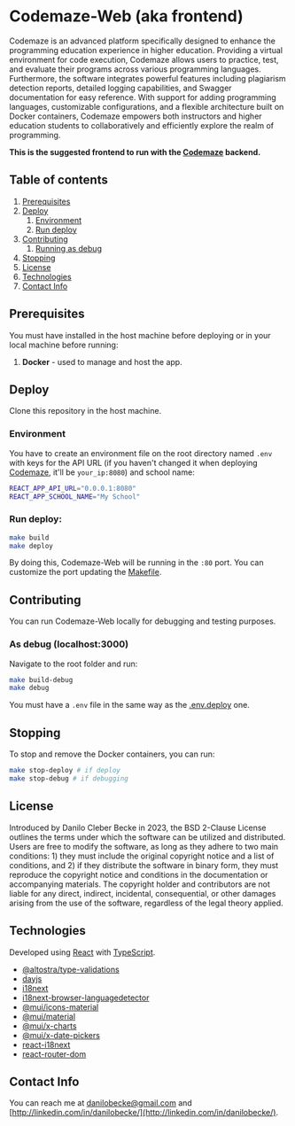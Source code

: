 # Codemaze-Web (aka frontend)

Codemaze is an advanced platform specifically designed to enhance the programming education experience in higher education. Providing a virtual environment for code execution, Codemaze allows users to practice, test, and evaluate their programs across various programming languages. Furthermore, the software integrates powerful features including plagiarism detection reports, detailed logging capabilities, and Swagger documentation for easy reference. With support for adding programming languages, customizable configurations, and a flexible architecture built on Docker containers, Codemaze empowers both instructors and higher education students to collaboratively and efficiently explore the realm of programming.

**This is the suggested frontend to run with the [Codemaze](https://github.com/danilobecke/codemaze) backend.**

## Table of contents

1. [Prerequisites](#prereq)
2. [Deploy](#deploy)
	1. [Environment](#env-deploy)
    1. [Run deploy](#run-deploy)
5. [Contributing](#contr)
	1. [Running as debug](#debug)
1. [Stopping](#stop)
1. [License](#lic)
2. [Technologies](#tech)
1. [Contact Info](#contact)

<a name=prereq></a>
## Prerequisites

You must have installed in the host machine before deploying or in your local machine before running:

1. **Docker** - used to manage and host the app.

<a name=deploy></a>
## Deploy

Clone this repository in the host machine.

<a name=env-deploy></a>
### Environment

You have to create an environment file on the root directory named `.env` with keys for the API URL (if you haven't changed it when deploying [Codemaze](https://github.com/danilobecke/codemaze), it'll be `your_ip:8080`) and school name:

```bash
REACT_APP_API_URL="0.0.0.1:8080"
REACT_APP_SCHOOL_NAME="My School"
```

<a name=env-deploy></a>
### Run deploy:

```sh
make build
make deploy
```

By doing this, Codemaze-Web will be running in the `:80` port. You can customize the port updating the [Makefile](./Makefile).

<a name=contr></a>
## Contributing

You can run Codemaze-Web locally for debugging and testing purposes.

<a name=debug></a>
### As debug (localhost:3000)

Navigate to the root folder and run:

```bash
make build-debug
make debug
```

You must have a `.env` file in the same way as the [.env.deploy](#env-deploy) one.

<a name=stop></a>
## Stopping

To stop and remove the Docker containers, you can run:

```bash
make stop-deploy # if deploy
make stop-debug # if debugging
```

<a name=lic></a>
## License

Introduced by Danilo Cleber Becke in 2023, the BSD 2-Clause License outlines the terms under which the software can be utilized and distributed. Users are free to modify the software, as long as they adhere to two main conditions: 1) they must include the original copyright notice and a list of conditions, and 2) if they distribute the software in binary form, they must reproduce the copyright notice and conditions in the documentation or accompanying materials. The copyright holder and contributors are not liable for any direct, indirect, incidental, consequential, or other damages arising from the use of the software, regardless of the legal theory applied.

<a name=tech></a>
## Technologies

Developed using [React](https://react.dev) with [TypeScript](https://www.typescriptlang.org).

- [@altostra/type-validations](https://www.npmjs.com/package/@altostra/type-validations)
- [dayjs](https://www.npmjs.com/package/dayjs)
- [i18next](https://www.npmjs.com/package/i18next)
- [i18next-browser-languagedetector](https://www.npmjs.com/package/i18next-browser-languagedetector)
- [@mui/icons-material](https://www.npmjs.com/package/@mui/icons-material)
- [@mui/material](https://www.npmjs.com/package/@mui/material)
- [@mui/x-charts](https://www.npmjs.com/package/@mui/x-charts)
- [@mui/x-date-pickers](https://www.npmjs.com/package/@mui/x-date-pickers)
- [react-i18next](https://react.i18next.com)
- [react-router-dom](https://www.npmjs.com/package/react-router-dom)

<a name=contact></a>
## Contact Info

You can reach me at [danilobecke@gmail.com](mailto:danilobecke@gmail.com) and [http://linkedin.com/in/danilobecke/](http://linkedin.com/in/danilobecke/).
